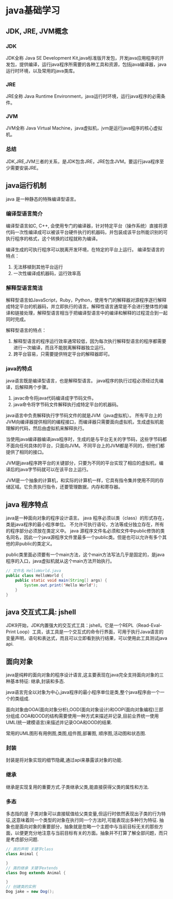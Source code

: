 # java基础学习

## JDK, JRE, JVM概念
### JDK
JDK全称 Java SE Development Kit,java标准版开发包，开发java应用程序的开发包，提供编译，运行java程序所需要的各种工具和资源，包括java编译器，java运行时环境，以及常用的java类库。

### JRE
JRE全称 Java Runtime Environment，java运行时环境，运行java程序的必需条件。

### JVM
JVM全称 Java Virtual Machine，java虚拟机，jvm是运行java程序的核心虚拟机。

### 总结
JDK,JRE,JVM三者的关系，是JDK包含JRE，JRE包含JVM。要运行java程序至少需要安装JRE。

## java运行机制
java 是一种静态的特殊编译型语言。
### 编译型语言简介
编译型语言如C, C++, 会使用专门的编译器，针对特定平台（操作系统）直接将源代码一次性编译成可以被该平台硬件执行的机器码，并包装成该平台所能识别的可执行程序的格式，这个转换的过程就称为编译。

编译生成的可执行程序可以脱离开发环境，在特定的平台上运行。
编译型语言的特点：
1. 无法移植到其他平台运行 
2. 一次性编译成机器码，运行效率高 

### 解释型语言简洁
解释型语言如JavaScript，Ruby，Python，使用专门的解释器对源程序逐行解释成特定平台的机器码，并立即执行的语言。解释性语言通常是不会进行整体性的编译和链接处理，解释型语言相当于把编译型语言中的编译和解释的过程混合到一起同时完成。


解释型语言的特点：
1. 解释型语言的程序运行效率通常较低，因为每次执行解释型语言的程序都需要进行一次编译，而且不能脱离解释器独立运行。
2. 跨平台容易，只需要提供特定平台的解释器即可。

### java的特点
java语言既是编译型语言，也是解释型语言。
java程序的执行过程必须经过先编译，后解释两个步骤。

1. javac命令将java代码编译成字节码文件。
2. java命令将字节码文件解释执行成特定平台的机器码。

java语言中负责解释执行字节码文件的就是JVM（java虚拟机）。
所有平台上的JVM向编译器提供相同的编程接口，而编译器只需要面向虚拟机，生成虚拟机能理解的代码，然后由虚拟机来解释执行。

当使用java编译器编译java程序时，生成的是与平台无关的字节码，这些字节码都不面向任何具体的平台，只面向JVM。不同平台上的JVM都是不同的，但他们都提供了相同的接口。

JVM是java程序跨平台的关键部分，只要为不同的平台实现了相应的虚拟机，编译后的java字节码就可以在该平台上运行。

JVM是一个抽象的计算机，和实际的计算机一样，它具有指令集并使用不同的存储区域。它负责执行指令，还要管理数据，内存和寄存器。

## java 程序特点
java是一种面向对象的程序设计语言。
java 程序必须以类（class）的形式存在，类是java程序的最小程序单位。
不允许可执行语句，方法等成分独立存在，所有的程序部分必须放在类定义中。
java 源程序文件名必须和文件中public修饰的类名同名，因此一个java源程序文件里最多一个public类。但是也可以允许有多个其他的非public的类定义。

public类里面必须要有一个main方法，这个main方法写法几乎是固定的，是java程序的入口，java虚拟机就从这个main方法开始执行。
```java
// 文件名 HelloWorld.java
public class HelloWorld {
    public static void main(String[] args) {
        System.out.print('Hello World');
    }
}
```
## java 交互式工具: jshell
JDK9开始，JDK内置强大的交互式工具：jshell。它是一个REPL（Read-Eval-Print Loop）工具，该工具是一个交互式的命令行界面，可用于执行Java语言的变量声明，语句和表达式，而且可以立即看到执行结果，可以使用此工具测试java api.

## 面向对象
java是纯粹的面向对象的程序设计语言,这主要表现在java完全支持面向对象的三种基本特征: 继承,封装和多态.

java语言完全以对象为中心,java程序的最小程序单位是类,整个java程序由一个一个的类组成.

面向对象由OOA(面向对象分析),OOD(面向对象设计)和OOP(面向对象编程)三部分组成.OOA和OOD的结构需要使用一种方式来描述并记录,目前业界统一使用UML(统一建模语言)来描述并记录OOA和OOD的结果.

常用的UML图形有用例图,类图,组件图,部署图, 顺序图,活动图和状态图.

### 封装
封装是将对象实现的细节隐藏,通过api来暴露该对象的功能.
### 继承
继承是实现复用的重要方式.子类继承父类,能直接获得父类的属性和方法.
### 多态
多态指的是 子类对象可以直接赋值给父类变量,但运行时依然表现出子类的行为特征,这意味着同一个类型的对象在执行同一个方法时,可能表现出多种行为特征.
抽象也是面向对象的重要部分，抽象就是忽略一个主题中与当前目标无关的那些方面，以便更充分地注意与当前目标有关的方面。抽象并不打算了解全部问题，而只是考虑部分问题.

```java
// 类的声明 关键字class
class Animal {

}
// 类的继承 关键字extends
class Dog extends Animal {

}
// 创建类的实例
Dog jake = new Dog();
```
